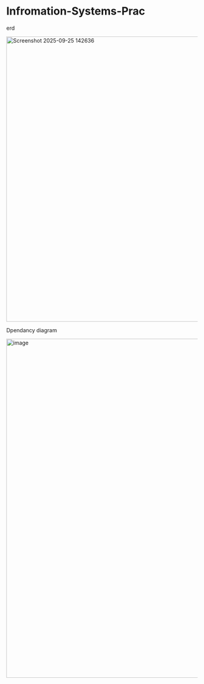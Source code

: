 # Infromation-Systems-Prac

erd


<img width="1054" height="751" alt="Screenshot 2025-09-25 142636" src="https://github.com/user-attachments/assets/4b34264e-3e6e-4798-bdfc-e3bcb2c53e9c" />

Dpendancy diagram


<img width="1018" height="893" alt="image" src="https://github.com/user-attachments/assets/224d98ff-76e0-416f-a0c3-4bdaaf4d7812" />
